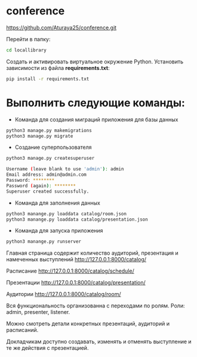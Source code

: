 # conference
https://github.com/Aturaya25/conference.git

Перейти в папку:
```bash
cd locallibrary
```
Создать и активировать виртуальное окружение Python.
Установить зависимости из файла **requirements.txt**:
```bash
pip install -r requirements.txt
```

# Выполнить следующие команды:
* Команда для создания миграций приложения для базы данных
```bash
python3 manage.py makemigrations
python3 manage.py migrate
```

* Создание суперпользователя
```bash
python3 manage.py createsuperuser
```
```bash
Username (leave blank to use 'admin'): admin
Email address: admin@admin.com
Password: ********
Password (again): ********
Superuser created successfully.
```
* Команда для заполнения данных
```bash
python3 manange.py loaddata catalog/room.json
python3 manange.py loaddata catalog/presentation.json
```
* Команда для запуска приложения
```bash
python3 manange.py runserver
```

Главная страница содержит количество аудиторий, презентация и намеченных выступлений
http://127.0.0.1:8000/catalog/

Расписание
http://127.0.0.1:8000/catalog/schedule/

Презентации
http://127.0.0.1:8000/catalog/presentation/

Аудитории
http://127.0.0.1:8000/catalog/room/

Вся функциональность организованна с переходами по ролям.
Роли: admin, presenter, listener.

Можно смотреть детали конкретных презентаций, аудиторий и расписаний.

Докладчикам доступно создавать, изменять и отменять выступление и те же действия с презентацией.

